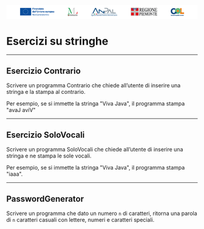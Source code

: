 ![logo](loghi.png)


# Esercizi su stringhe

---

## Esercizio Contrario

Scrivere un programma Contrario che chiede all’utente di inserire una stringa e la stampa al contrario. 

Per esempio, se si immette la stringa "Viva Java", il programma stampa "avaJ aviV"

---

## Esercizio SoloVocali

Scrivere un programma SoloVocali che chiede all’utente di inserire una stringa e ne stampa le sole vocali. 

Per esempio, se si immette la stringa "Viva Java", il programma stampa "iaaa".

---

## PasswordGenerator

Scrivere un programma che dato un numero `n` di caratteri, ritorna una parola di `n` caratteri casuali con lettere, numeri e caratteri speciali.

